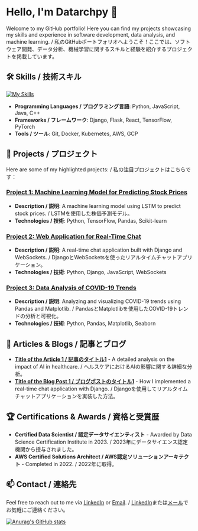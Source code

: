 # Hello, I'm Datarchpy 👋 

Welcome to my GitHub portfolio! Here you can find my projects showcasing my skills and experience in software development, data analysis, and machine learning. / 私のGitHubポートフォリオへようこそ！ここでは、ソフトウェア開発、データ分析、機械学習に関するスキルと経験を紹介するプロジェクトを掲載しています。

## 🛠️ Skills / 技術スキル
[![My Skills](https://skillicons.dev/icons?i=py,gcp,docker,aws,figma&theme=dark)](https://skillicons.dev)
- **Programming Languages / プログラミング言語**: Python, JavaScript, Java, C++
- **Frameworks / フレームワーク**: Django, Flask, React, TensorFlow, PyTorch
- **Tools / ツール**: Git, Docker, Kubernetes, AWS, GCP

## 🚀 Projects / プロジェクト
Here are some of my highlighted projects: / 私の注目プロジェクトはこちらです：

### [Project 1: Machine Learning Model for Predicting Stock Prices](https://github.com/Datarchpy/project01)
- **Description / 説明**: A machine learning model using LSTM to predict stock prices. / LSTMを使用した株価予測モデル。
- **Technologies / 技術**: Python, TensorFlow, Pandas, Scikit-learn

### [Project 2: Web Application for Real-Time Chat](https://github.com/Datarchpy/project02)
- **Description / 説明**: A real-time chat application built with Django and WebSockets. / DjangoとWebSocketsを使ったリアルタイムチャットアプリケーション。
- **Technologies / 技術**: Python, Django, JavaScript, WebSockets

### [Project 3: Data Analysis of COVID-19 Trends](https://github.com/Datarchpy/project03)
- **Description / 説明**: Analyzing and visualizing COVID-19 trends using Pandas and Matplotlib. / PandasとMatplotlibを使用したCOVID-19トレンドの分析と可視化。
- **Technologies / 技術**: Python, Pandas, Matplotlib, Seaborn

## 📜 Articles & Blogs / 記事とブログ
- **[Title of the Article 1 / 記事のタイトル1](https://example.com/article-1)** - A detailed analysis on the impact of AI in healthcare. / ヘルスケアにおけるAIの影響に関する詳細な分析。
- **[Title of the Blog Post 1 / ブログポストのタイトル1](https://example.com/blog-post-1)** - How I implemented a real-time chat application with Django. / Djangoを使用してリアルタイムチャットアプリケーションを実装した方法。

## 🏆 Certifications & Awards / 資格と受賞歴
- **Certified Data Scientist / 認定データサイエンティスト** - Awarded by Data Science Certification Institute in 2023. / 2023年にデータサイエンス認定機関から授与されました。
- **AWS Certified Solutions Architect / AWS認定ソリューションアーキテクト** - Completed in 2022. / 2022年に取得。


## 📫 Contact / 連絡先
Feel free to reach out to me via [LinkedIn](https://www.linkedin.com/in/your-profile) or [Email](mailto:your-email@example.com). / [LinkedIn](https://www.linkedin.com/in/your-profile)または[メール](mailto:your-email@example.com)でお気軽にご連絡ください。


[![Anurag's GitHub stats](https://github-readme-stats.vercel.app/api?username=datarchpy&show_icons=true&theme=onedark)](https://github.com/anuraghazra/github-readme-stats)





